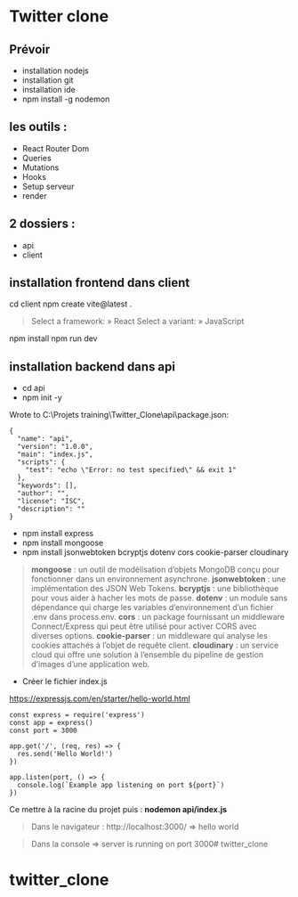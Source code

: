 # Twitter clone

## Prévoir

- installation nodejs 
- installation git
- installation ide
- npm install -g nodemon

## les outils :

- React Router Dom
- Queries
- Mutations
- Hooks
- Setup serveur
- render

## 2 dossiers :

- api
- client


## installation frontend dans client

cd client
npm create vite@latest .

> Select a framework: » React
> Select a variant: » JavaScript

  npm install
  npm run dev

## installation backend dans api

- cd api
- npm init -y

Wrote to C:\Projets training\Twitter_Clone\api\package.json:

````
{
  "name": "api",
  "version": "1.0.0",
  "main": "index.js",
  "scripts": {
    "test": "echo \"Error: no test specified\" && exit 1"
  },
  "keywords": [],
  "author": "",
  "license": "ISC",
  "description": ""
}
````

- npm install express
- npm install mongoose
- npm install jsonwebtoken bcryptjs dotenv cors cookie-parser cloudinary

> **mongoose** : un outil de modélisation d’objets MongoDB conçu pour fonctionner dans un environnement asynchrone.
> **jsonwebtoken** : une implémentation des JSON Web Tokens.
> **bcryptjs** : une bibliothèque pour vous aider à hacher les mots de passe.
> **dotenv** : un module sans dépendance qui charge les variables d’environnement d’un fichier .env dans process.env.
> **cors** : un package fournissant un middleware Connect/Express qui peut être utilisé pour activer CORS avec diverses options.
> **cookie-parser** : un middleware qui analyse les cookies attachés à l’objet de requête client.
> **cloudinary** : un service cloud qui offre une solution à l’ensemble du pipeline de gestion d’images d’une application web.

- Créer le fichier index.js

https://expressjs.com/en/starter/hello-world.html

````
const express = require('express')
const app = express()
const port = 3000

app.get('/', (req, res) => {
  res.send('Hello World!')
})

app.listen(port, () => {
  console.log(`Example app listening on port ${port}`)
})
````


Ce mettre à la racine du projet puis : **nodemon api/index.js**

> Dans le navigateur : http://localhost:3000/ => hello world

> Dans la console => server is running on port 3000# twitter_clone
# twitter_clone
